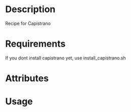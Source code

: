Description
===========
Recipe for Capistrano

Requirements
============
If you dont install capistrano yet, use install_capistrano.sh

Attributes
==========

Usage
=====

